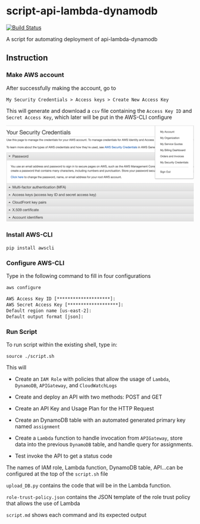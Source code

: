 # script-api-lambda-dynamodb

[![Build Status](https://travis-ci.com/enpuyou/script-api-lambda-dynamodb.svg?branch=master)](https://travis-ci.com/enpuyou/script-api-lambda-dynamodb)

A script for automating deployment of api-lambda-dynamodb

## Instruction

### Make AWS account

After successfully making the account, go to

```
My Security Credentials > Access keys > Create New Access Key
```

This will generate and download a `csv` file containing the
`Access Key ID` and `Secret Access Key`, which later will be put
in the AWS-CLI configure

![AWS Secret Credential Page](aws_credential_page.png)

### Install AWS-CLI

```
pip install awscli
```

### Configure AWS-CLI

Type in the following command to fill in four configurations

```
aws configure
```

```
AWS Access Key ID [********************]:
AWS Secret Access Key [*******************]:
Default region name [us-east-2]:
Default output format [json]:
```

### Run Script

To run script within the existing shell, type in:

```
source ./script.sh
```

This will

- Create an `IAM Role` with policies that allow the usage of `Lambda`,
  `DynamoDB`, `APIGateway`, and `CloudWatchLogs`

- Create and deploy an API with two methods: POST and GET

- Create an API Key and Usage Plan for the HTTP Request

- Create an DynamoDB table with an automated generated primary key named `assignment`

- Create a `Lambda` function to handle invocation from `APIGateway`,
store data into the previous `DynamoDB` table, and handle query for assignments.

- Test invoke the API to get a status code

The names of IAM role, Lambda function, DynamoDB table, API...can
be configured at the top of the `script.sh` file

`upload_DB.py` contains the code that will be in the Lambda function.

`role-trust-policy.json` contains the JSON template of the role
trust policy that allows the use of Lambda

`script.md` shows each command and its expected output
